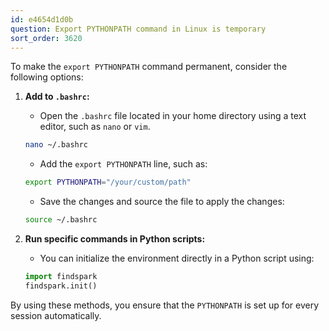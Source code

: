```yaml
---
id: e4654d1d0b
question: Export PYTHONPATH command in Linux is temporary
sort_order: 3620
---
```


To make the `export PYTHONPATH` command permanent, consider the following options:

1. **Add to `.bashrc`:** 
   - Open the `.bashrc` file located in your home directory using a text editor, such as `nano` or `vim`.
   
   ```bash
   nano ~/.bashrc
   ```
   
   - Add the `export PYTHONPATH` line, such as:
   
   ```bash
   export PYTHONPATH="/your/custom/path"
   ```
   
   - Save the changes and source the file to apply the changes:
   
   ```bash
   source ~/.bashrc
   ```

2. **Run specific commands in Python scripts:**
   - You can initialize the environment directly in a Python script using:
   
   ```python
   import findspark
   findspark.init()
   ```

By using these methods, you ensure that the `PYTHONPATH` is set up for every session automatically.